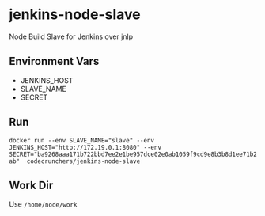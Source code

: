 # jenkins-node-slave
Node Build Slave for Jenkins over jnlp

## Environment Vars
* JENKINS_HOST 
* SLAVE_NAME
* SECRET

## Run

`docker run --env SLAVE_NAME="slave" --env JENKINS_HOST="http://172.19.0.1:8080" --env SECRET="ba9268aaa171b722bbd7ee2e1be957dce02e0ab1059f9cd9e8b3b8d1ee71b2ab"  codecrunchers/jenkins-node-slave`

## Work Dir
Use `/home/node/work`

